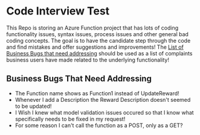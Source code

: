 # Code Interview Test
This Repo is storing an Azure Function project that has lots of coding functionality issues, syntax issues, process issues and other general bad coding concepts. The goal is to have the candidate step through the code and find mistakes and offer suggestions and improvements! The [List of Business Bugs that need addressing](#Business-Bugs-That-Need-Addressing) should be used as a list of complaints business users have made related to the underlying functionality! 

## Business Bugs That Need Addressing
* The Function name shows as Function1 instead of UpdateReward!
* Whenever I add a Description the Reward Description doesn't seemed to be updated!
* I Wish I knew what model validation issues occured so that I know what specifically needs to be fixed in my request!
* For some reason I can't call the function as a POST, only as a GET?
